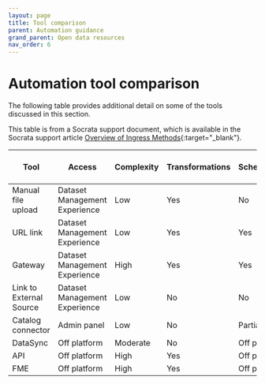 ```yaml
---
layout: page
title: Tool comparison
parent: Automation guidance
grand_parent: Open data resources
nav_order: 6
---
```


# Automation tool comparison
The following table provides additional detail on some of the tools discussed in this section. 

This table is from a Socrata support document, which is available in the Socrata support article [Overview of Ingress Methods](https://support.socrata.com/hc/en-us/articles/360052930494-Overview-of-Ingress-Methods){:target="_blank"}.

| Tool                    | Access                        | Complexity | Transformations | Schedulable   | Software Installation Needed | Developer Skills Needed |
|-------------------------|-------------------------------|------------|-----------------|---------------|------------------------------|-------------------------|
| Manual file upload      | Dataset Management Experience |  Low       | Yes             |  No           |  No                          |  None                   |
| URL link                | Dataset Management Experience |  Low       |  Yes            |  Yes          |  No                          |  None                   |
| Gateway                 | Dataset Management Experience |  High      |  Yes            |  Yes          |  Yes                         |  Some                   |
| Link to External Source | Dataset Management Experience | Low        |  No             |  No           |  No                          |  None                   |
| Catalog connector       | Admin panel                   | Low        |  No             |  Partially    |  No                          |  None                   |
| DataSync                | Off platform                  | Moderate   |  No             |  Off platform |  Yes                         |  None                   |
| API                     | Off platform                  | High       |  Yes            |  Off platform |  No                          |  Yes                    |
| FME                     | Off platform                  | High       |  Yes            |  Off platform |  Yes                         |  None                   |

